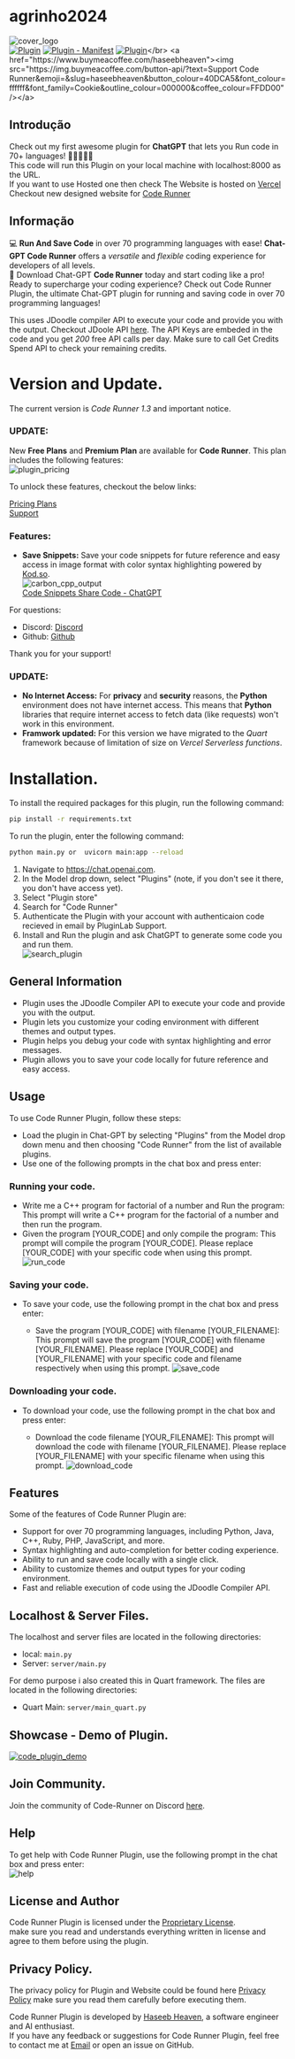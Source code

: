 # agrinho2024
![cover_logo](https://github.com/haseeb-heaven/CodeRunner-Plugin/blob/master/resources/logo.png?raw=true "")</br>
[![Plugin](https://img.shields.io/badge/Code%20Runner-Plugin-blue)](https://code-runner-plugin.vercel.app/)
[![Plugin - Manifest](https://img.shields.io/badge/Code%20Runner-Manifest-blue)](https://code-runner-plugin.vercel.app/.well-known/ai-plugin.json)
[![Plugin](https://img.shields.io/badge/Paypal-Support-blue)]([https://code-runner-plugin.vercel.app](https://www.paypal.com/paypalme/EpicProTeam?country.x=IN&locale.x=en_GB))</br>
<a href="https://www.buymeacoffee.com/haseebheaven"><img src="https://img.buymeacoffee.com/button-api/?text=Support Code Runner&emoji=&slug=haseebheaven&button_colour=40DCA5&font_colour=ffffff&font_family=Cookie&outline_colour=000000&coffee_colour=FFDD00" /></a>


## Introdução
Check out my first awesome plugin for **ChatGPT** that lets you Run code in 70+ languages! 🙌👩‍💻👨‍💻 </br>
This code will run this Plugin on your local machine with localhost:8000 as the URL. </br>
If you want to use Hosted one then check The Website is hosted on [Vercel](https://code-runner.heavenplugins.com)</br>
Checkout new designed website for [Code Runner](https://code-runner-plugin.b12sites.com) </br>

## Informação
💻 **Run And Save Code** in over 70 programming languages with ease! **Chat-GPT Code Runner** offers a *versatile* and *flexible* coding experience for developers of all levels.</br>
💾 Download Chat-GPT **Code Runner** today and start coding like a pro!</br>
Ready to supercharge your coding experience? Check out Code Runner Plugin, the ultimate Chat-GPT plugin for running and saving code in over 70 programming languages!</br>

This uses JDoodle compiler API to execute your code and provide you with the output.
Checkout JDoole API [here](https://www.jdoodle.com/compiler-api/).
The API Keys are embeded in the code and you get _200_ free API calls per day. Make sure to call Get Credits Spend API to check your remaining credits.

# Version and Update.
The current version is *Code Runner 1.3* and important notice.
### UPDATE:

New **Free Plans** and **Premium Plan** are available for **Code Runner**. This plan includes the following features:</br>
![plugin_pricing](https://github.com/haseeb-heaven/CodeRunner-Plugin/blob/server/resources/code-runner-pricing.png?raw=true "")</br>

To unlock these features, checkout the below links:</br>

[Pricing Plans](https://code-runner-plugin.b12sites.com/pricing)</br>
[Support](https://www.paypal.com/paypalme/EpicProTeam)</br>

### Features:
- **Save Snippets:** Save your code snippets for future reference and easy access in image format with color syntax highlighting powered by [Kod.so](https://kod.so).</br>
![carbon_cpp_output](https://github.com/haseeb-heaven/CodeRunner-Plugin/blob/server/resources/carbon_cpp_output.png?raw=true "")</br>
[Code Snippets Share Code - ChatGPT](https://chat.openai.com/share/1b61bc05-067b-4779-b208-a297534cba2b)</br>

For questions:

- Discord: [Discord](https://discord.gg/BCRUpv4d6H)
- Github: [Github](https://github.com/haseeb-heaven/CodeRunner-Plugin)

Thank you for your support!

### UPDATE:
- **No Internet Access:** For **privacy** and **security** reasons, the **Python** environment does not have internet access. This means that **Python** libraries that require internet access to fetch data (like requests) won't work in this environment.
- **Framwork updated:** For this version we have migrated to the *Quart* framework because of limitation of size on *Vercel Serverless functions*.

# Installation.
To install the required packages for this plugin, run the following command:

```bash
pip install -r requirements.txt
```

To run the plugin, enter the following command:

```bash
python main.py or  uvicorn main:app --reload
```

1. Navigate to https://chat.openai.com. </br>
2. In the Model drop down, select "Plugins" (note, if you don't see it there, you don't have access yet).</br>
3. Select "Plugin store"</br>
4. Search for "Code Runner" </br>
5. Authenticate the Plugin with your account with authenticaion code recieved in email by PluginLab Support.</br>
6. Install and Run the plugin and ask ChatGPT to generate some code you and run them.</br>
![search_plugin](https://github.com/haseeb-heaven/CodeRunner-Plugin/blob/server/resources/plugin_search_result.png?raw=true "")</br>

## General Information

- Plugin uses the JDoodle Compiler API to execute your code and provide you with the output.
- Plugin lets you customize your coding environment with different themes and output types.
- Plugin helps you debug your code with syntax highlighting and error messages.
- Plugin allows you to save your code locally for future reference and easy access.

## Usage

To use Code Runner Plugin, follow these steps:

- Load the plugin in Chat-GPT by selecting "Plugins" from the Model drop down menu and then choosing "Code Runner" from the list of available plugins.
- Use one of the following prompts in the chat box and press enter:

### Running your code.
  - Write me a C++ program for factorial of a number and Run the program: This prompt will write a C++ program for the factorial of a number and then run the program.
  - Given the program [YOUR_CODE] and only compile the program: This prompt will compile the program [YOUR_CODE]. Please replace [YOUR_CODE] with your specific code when using this prompt.
  ![run_code](https://github.com/haseeb-heaven/CodeRunner-Plugin/blob/master/resources/coderunner_output.png?raw=true "")</br>

### Saving your code.
- To save your code, use the following prompt in the chat box and press enter:

  - Save the program [YOUR_CODE] with filename [YOUR_FILENAME]: This prompt will save the program [YOUR_CODE] with filename [YOUR_FILENAME]. Please replace [YOUR_CODE] and [YOUR_FILENAME] with your specific code and filename respectively when using this prompt.
![save_code](https://github.com/haseeb-heaven/CodeRunner-Plugin/blob/master/resources/coderunner_output_save.png?raw=true "")</br>

### Downloading your code.
- To download your code, use the following prompt in the chat box and press enter:

  - Download the code filename [YOUR_FILENAME]: This prompt will download the code with filename [YOUR_FILENAME]. Please replace [YOUR_FILENAME] with your specific filename when using this prompt.
![download_code](https://github.com/haseeb-heaven/CodeRunner-Plugin/blob/master/resources/coderunner_output_download.png?raw=true "")</br>

## Features

Some of the features of Code Runner Plugin are:

- Support for over 70 programming languages, including Python, Java, C++, Ruby, PHP, JavaScript, and more.
- Syntax highlighting and auto-completion for better coding experience.
- Ability to run and save code locally with a single click.
- Ability to customize themes and output types for your coding environment.
- Fast and reliable execution of code using the JDoodle Compiler API.

## Localhost & Server Files.
The localhost and server files are located in the following directories:
- local: `main.py`
- Server: `server/main.py`

For demo purpose i also created this in Quart framework. The files are located in the following directories:
- Quart Main: `server/main_quart.py`

## Showcase - Demo of Plugin.</br>
[![code_plugin_demo](https://img.youtube.com/vi/Ahko7E2S1R8/0.jpg)](https://www.youtube.com/watch?v=Ahko7E2S1R8)</br>

## Join Community.
Join the community of Code-Runner on Discord [here](https://discord.gg/BCRUpv4d6H).

## Help
To get help with Code Runner Plugin, use the following prompt in the chat box and press enter: </br>
![help](https://github.com/haseeb-heaven/CodeRunner-Plugin/blob/master/resources/coderunner_help_url.png?raw=true "")</br>

## License and Author
Code Runner Plugin is licensed under the [Proprietary License](https://github.com/haseeb-heaven/CodeRunner-Plugin/blob/main/LICENSE).</br> make sure you read and understands everything written in license and agree to them before using the plugin.

## Privacy Policy.
The privacy policy for Plugin and Website could be found here [Privacy Policy](https://code-runner-plugin.vercel.app/privacy)
make sure you read them carefully before executing them.

Code Runner Plugin is developed by [Haseeb Heaven](https://github.com/haseeb-heaven), a software engineer and AI enthusiast.</br>
If you have any feedback or suggestions for Code Runner Plugin, feel free to contact me at [Email](bueno.costa.gabrielli@escola.pr.gov.br) or open an issue on GitHub.</br>
